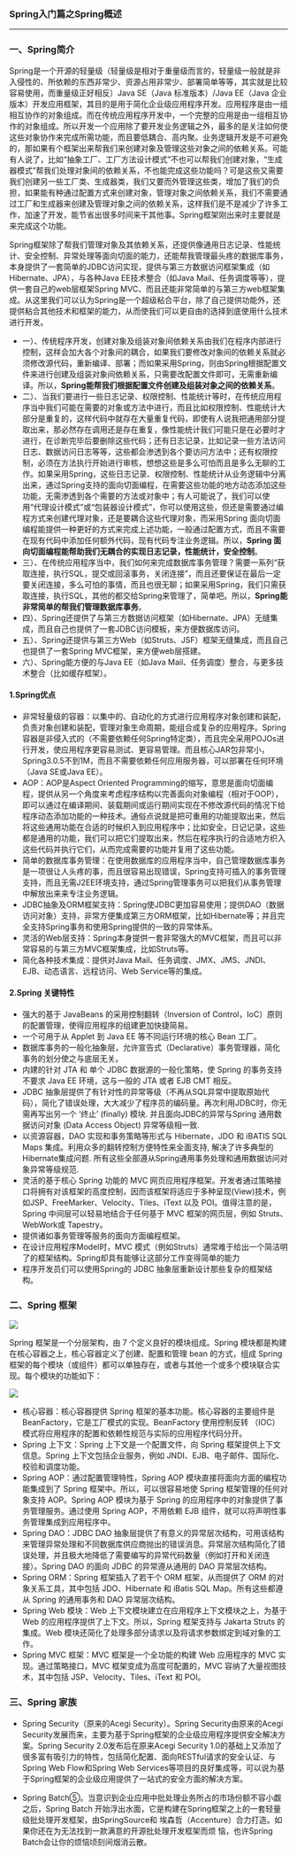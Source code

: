 ### Spring入门篇之Spring概述 ###
***

### 一、Spring简介 ###


Spring是一个开源的轻量级（轻量级是相对于重量级而言的，轻量级一般就是非入侵性的、所依赖的东西非常少、资源占用非常少、部署简单等等，其实就是比较容易使用，而重量级正好相反）Java SE（Java 标准版本）/Java EE（Java 企业版本）开发应用框架，其目的是用于简化企业级应用程序开发。应用程序是由一组相互协作的对象组成。而在传统应用程序开发中，一个完整的应用是由一组相互协作的对象组成。所以开发一个应用除了要开发业务逻辑之外，最多的是关注如何使这些对象协作来完成所需功能，而且要低耦合、高内聚。业务逻辑开发是不可避免的，那如果有个框架出来帮我们来创建对象及管理这些对象之间的依赖关系。可能有人说了，比如“抽象工厂、工厂方法设计模式”不也可以帮我们创建对象，“生成器模式”帮我们处理对象间的依赖关系，不也能完成这些功能吗？可是这些又需要我们创建另一些工厂类、生成器类，我们又要而外管理这些类，增加了我们的负担，如果能有种通过配置方式来创建对象，管理对象之间依赖关系，我们不需要通过工厂和生成器来创建及管理对象之间的依赖关系，这样我们是不是减少了许多工作，加速了开发，能节省出很多时间来干其他事。Spring框架刚出来时主要就是来完成这个功能。

Spring框架除了帮我们管理对象及其依赖关系，还提供像通用日志记录、性能统计、安全控制、异常处理等面向切面的能力，还能帮我管理最头疼的数据库事务，本身提供了一套简单的JDBC访问实现，提供与第三方数据访问框架集成（如Hibernate、JPA），与各种Java EE技术整合（如Java Mail、任务调度等等），提供一套自己的web层框架Spring MVC、而且还能非常简单的与第三方web框架集成。从这里我们可以认为Spring是一个超级粘合平台，除了自己提供功能外，还提供粘合其他技术和框架的能力，从而使我们可以更自由的选择到底使用什么技术进行开发。

- 一）、传统程序开发，创建对象及组装对象间依赖关系由我们在程序内部进行控制，这样会加大各个对象间的耦合，如果我们要修改对象间的依赖关系就必须修改源代码，重新编译、部署；而如果采用Spring，则由Spring根据配置文件来进行创建及组装对象间依赖关系，只需要改配置文件即可，无需重新编译。所以，**Spring能帮我们根据配置文件创建及组装对象之间的依赖关系**。
- 二）、当我们要进行一些日志记录、权限控制、性能统计等时，在传统应用程序当中我们可能在需要的对象或方法中进行，而且比如权限控制、性能统计大部分是重复的，这样代码中就存在大量重复代码，即使有人说我把通用部分提取出来，那必然存在调用还是存在重复，像性能统计我们可能只是在必要时才进行，在诊断完毕后要删除这些代码；还有日志记录，比如记录一些方法访问日志、数据访问日志等等，这些都会渗透到各个要访问方法中；还有权限控制，必须在方法执行开始进行审核，想想这些是多么可怕而且是多么无聊的工作。如果采用Spring，这些日志记录、权限控制、性能统计从业务逻辑中分离出来，通过Spring支持的面向切面编程，在需要这些功能的地方动态添加这些功能，无需渗透到各个需要的方法或对象中；有人可能说了，我们可以使用“代理设计模式”或“包装器设计模式”，你可以使用这些，但还是需要通过编程方式来创建代理对象，还是要耦合这些代理对象，而采用Spring 面向切面编程能提供一种更好的方式来完成上述功能，一般通过配置方式，而且不需要在现有代码中添加任何额外代码，现有代码专注业务逻辑。所以，**Spring 面向切面编程能帮助我们无耦合的实现日志记录，性能统计，安全控制**。
- 三）、在传统应用程序当中，我们如何来完成数据库事务管理？需要一系列“获取连接，执行SQL，提交或回滚事务，关闭连接”，而且还要保证在最后一定要关闭连接，多么可怕的事情，而且也很无聊；如果采用Spring，我们只需获取连接，执行SQL，其他的都交给Spring来管理了，简单吧。所以，**Spring能非常简单的帮我们管理数据库事务**。
- 四）、Spring还提供了与第三方数据访问框架（如Hibernate、JPA）无缝集成，而且自己也提供了一套JDBC访问模板，来方便数据库访问。
- 五）、Spring还提供与第三方Web（如Struts、JSF）框架无缝集成，而且自己也提供了一套Spring MVC框架，来方便web层搭建。
- 六）、Spring能方便的与Java EE（如Java Mail、任务调度）整合，与更多技术整合（比如缓存框架）。


#### 1.Spring优点 ####

- 非常轻量级的容器：以集中的、自动化的方式进行应用程序对象创建和装配，负责对象创建和装配，管理对象生命周期，能组合成复杂的应用程序。Spring容器是非侵入式的（不需要依赖任何Spring特定类），而且完全采用POJOs进行开发，使应用程序更容易测试、更容易管理。而且核心JAR包非常小，Spring3.0.5不到1M，而且不需要依赖任何应用服务器，可以部署在任何环境（Java SE或Java EE）。
- AOP：AOP是Aspect Oriented Programming的缩写，意思是面向切面编程，提供从另一个角度来考虑程序结构以完善面向对象编程（相对于OOP），即可以通过在编译期间、装载期间或运行期间实现在不修改源代码的情况下给程序动态添加功能的一种技术。通俗点说就是把可重用的功能提取出来，然后将这些通用功能在合适的时候织入到应用程序中；比如安全，日记记录，这些都是通用的功能，我们可以把它们提取出来，然后在程序执行的合适地方织入这些代码并执行它们，从而完成需要的功能并复用了这些功能。
- 简单的数据库事务管理：在使用数据库的应用程序当中，自己管理数据库事务是一项很让人头疼的事，而且很容易出现错误，Spring支持可插入的事务管理支持，而且无需J2EE环境支持，通过Spring管理事务可以把我们从事务管理中解放出来来专注业务逻辑。
- JDBC抽象及ORM框架支持：Spring使JDBC更加容易使用；提供DAO（数据访问对象）支持，非常方便集成第三方ORM框架，比如Hibernate等；并且完全支持Spring事务和使用Spring提供的一致的异常体系。
- 灵活的Web层支持：Spring本身提供一套非常强大的MVC框架，而且可以非常容易的与第三方MVC框架集成，比如Struts等。
- 简化各种技术集成：提供对Java Mail、任务调度、JMX、JMS、JNDI、EJB、动态语言、远程访问、Web Service等的集成。

#### 2.Spring 关键特性 ####


- 强大的基于 JavaBeans 的采用控制翻转（Inversion of Control，IoC）原则的配置管理，使得应用程序的组建更加快捷简易。
-  一个可用于从 Applet 到 Java EE 等不同运行环境的核心 Bean 工厂。
-  数据库事务的一般化抽象层，允许宣告式（Declarative）事务管理器，简化事务的划分使之与底层无关。
-  内建的针对 JTA 和 单个 JDBC 数据源的一般化策略，使 Spring 的事务支持不要求 Java EE 环境，这与一般的 JTA 或者 EJB CMT 相反。
-  JDBC 抽象层提供了有针对性的异常等级（不再从SQL异常中提取原始代码），简化了错误处理，大大减少了程序员的编码量。再次利用JDBC时，你无需再写出另一个 ‘终止’ (finally) 模块. 并且面向JDBC的异常与Spring 通用数据访问对象 (Data Access Object) 异常等级相一致.
-  以资源容器，DAO 实现和事务策略等形式与 Hibernate，JDO 和 iBATIS SQL Maps 集成。利用众多的翻转控制方便特性来全面支持, 解决了许多典型的Hibernate集成问题. 所有这些全部遵从Spring通用事务处理和通用数据访问对象异常等级规范.
-  灵活的基于核心 Spring 功能的 MVC 网页应用程序框架。开发者通过策略接口将拥有对该框架的高度控制，因而该框架将适应于多种呈现(View)技术，例如JSP、FreeMarker、Velocity、Tiles、iText 以及 POI。值得注意的是，Spring 中间层可以轻易地结合于任何基于 MVC 框架的网页层，例如 Struts、WebWork或 Tapestry。
-  提供诸如事务管理等服务的面向方面编程框架。
-  在设计应用程序Model时，MVC 模式（例如Struts）通常难于给出一个简洁明了的框架结构。Spring却具有能够让这部分工作变得简单的能力
-  程序开发员们可以使用Spring的 JDBC 抽象层重新设计那些复杂的框架结构。





### 二、Spring 框架 ###

![](https://i.imgur.com/OEHznAU.png)

Spring 框架是一个分层架构，由 7 个定义良好的模块组成。Spring 模块都是构建在核心容器之上，核心容器定义了创建、配置和管理 bean 的方式，组成 Spring 框架的每个模块（或组件）都可以单独存在，或者与其他一个或多个模块联合实现。每个模块的功能如下：

![](https://i.imgur.com/9gHuYNN.png)


- 核心容器：核心容器提供 Spring 框架的基本功能。核心容器的主要组件是 BeanFactory，它是工厂模式的实现。BeanFactory 使用控制反转 （IOC） 模式将应用程序的配置和依赖性规范与实际的应用程序代码分开。
- Spring 上下文：Spring 上下文是一个配置文件，向 Spring 框架提供上下文信息。Spring 上下文包括企业服务，例如 JNDI、EJB、电子邮件、国际化、校验和调度功能。
- Spring AOP：通过配置管理特性，Spring AOP 模块直接将面向方面的编程功能集成到了 Spring 框架中。所以，可以很容易地使 Spring 框架管理的任何对象支持 AOP。Spring AOP 模块为基于 Spring 的应用程序中的对象提供了事务管理服务。通过使用 Spring AOP，不用依赖 EJB 组件，就可以将声明性事务管理集成到应用程序中。
- Spring DAO：JDBC DAO 抽象层提供了有意义的异常层次结构，可用该结构来管理异常处理和不同数据库供应商抛出的错误消息。异常层次结构简化了错误处理，并且极大地降低了需要编写的异常代码数量（例如打开和关闭连接）。Spring DAO 的面向 JDBC 的异常遵从通用的 DAO 异常层次结构。
- Spring ORM：Spring 框架插入了若干个 ORM 框架，从而提供了 ORM 的对象关系工具，其中包括 JDO、Hibernate 和 iBatis SQL Map。所有这些都遵从 Spring 的通用事务和 DAO 异常层次结构。
- Spring Web 模块：Web 上下文模块建立在应用程序上下文模块之上，为基于 Web 的应用程序提供了上下文。所以，Spring 框架支持与 Jakarta Struts 的集成。Web 模块还简化了处理多部分请求以及将请求参数绑定到域对象的工作。
- Spring MVC 框架：MVC 框架是一个全功能的构建 Web 应用程序的 MVC 实现。通过策略接口，MVC 框架变成为高度可配置的，MVC 容纳了大量视图技术，其中包括 JSP、Velocity、Tiles、iText 和 POI。




### 三、Spring 家族 ###


- Spring Security（原来的Acegi Security）。Spring Security由原来的Acegi Security发展而来，主要为基于Spring框架的企业级应用程序提供安全解决方案。Spring Security 2.0发布后在原来Acegi Security 1.0的基础上又添加了很多富有吸引力的特性，包括简化配置、面向RESTful请求的安全认证、与Spring Web Flow和Spring Web Services等项目的良好集成等，可以说为基于Spring框架的企业级应用提供了一站式的安全方面的解决方案。


- Spring Batch⑤。当意识到企业应用中批处理业务所占的市场份额不容小觑之后，Spring Batch
开始浮出水面，它是构建在Spring框架之上的一套轻量级批处理开发框架，由SpringSource和
埃森哲（Accenture）合力打造。如果你还在为无法找到一款满意的开源批处理开发框架而烦
恼，也许Spring Batch会让你的烦恼顷刻间烟消云散。























































































